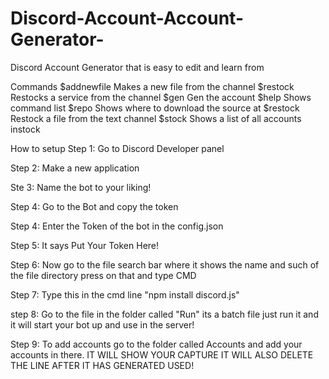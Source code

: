 # Discord-Account-Account-Generator-
Discord Account Generator that is easy to edit and learn from

Commands
$addnewfile Makes a new file from the channel
$restock Restocks a service from the channel
$gen Gen the account 
$help Shows command list
$repo Shows where to download the source at
$restock Restock a file from the text channel
$stock Shows a list of all accounts instock

How to setup
Step 1: Go to Discord Developer panel

Step 2: Make a new application

Ste 3: Name the bot to your liking!

Step 4: Go to the Bot and copy the token

Step 4: Enter the Token of the bot in the config.json

Step 5: It says Put Your Token Here!

Step 6: Now go to the file search bar where it shows the name and such of the file directory press on that and type CMD

Step 7: Type this in the cmd line "npm install discord.js"

step 8: Go to the file in the folder called "Run" its a batch file just run it and it will start your bot up and use in the server!

Step 9: To add accounts go to the folder called Accounts and add your accounts in there. IT WILL SHOW YOUR CAPTURE IT WILL ALSO DELETE THE LINE AFTER IT HAS GENERATED USED!
